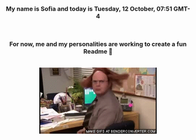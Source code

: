 


<div align="center">
<h3 >My name is Sofia and today is Tuesday, 12 October, 07:51 GMT-4</h3><br>
<h3 >For now, me and my personalities are working to create a fun Readme 👋
</h3><br>
<img src='img/dwight.gif' alt='working...'/>
</div>
